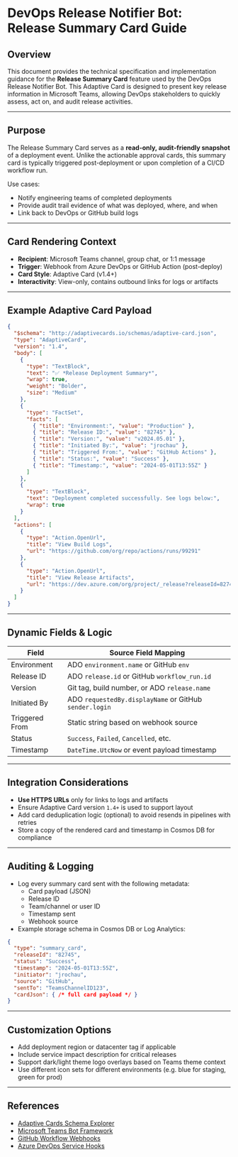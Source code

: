 # DevOps Release Notifier Bot: Release Summary Card Guide

## Overview

This document provides the technical specification and implementation guidance for the **Release Summary Card** feature used by the DevOps Release Notifier Bot. This Adaptive Card is designed to present key release information in Microsoft Teams, allowing DevOps stakeholders to quickly assess, act on, and audit release activities.

---

## Purpose

The Release Summary Card serves as a **read-only, audit-friendly snapshot** of a deployment event. Unlike the actionable approval cards, this summary card is typically triggered post-deployment or upon completion of a CI/CD workflow run.

Use cases:
- Notify engineering teams of completed deployments
- Provide audit trail evidence of what was deployed, where, and when
- Link back to DevOps or GitHub build logs

---

## Card Rendering Context

- **Recipient**: Microsoft Teams channel, group chat, or 1:1 message
- **Trigger**: Webhook from Azure DevOps or GitHub Action (post-deploy)
- **Card Style**: Adaptive Card (v1.4+)
- **Interactivity**: View-only, contains outbound links for logs or artifacts

---

## Example Adaptive Card Payload

```json
{
  "$schema": "http://adaptivecards.io/schemas/adaptive-card.json",
  "type": "AdaptiveCard",
  "version": "1.4",
  "body": [
    {
      "type": "TextBlock",
      "text": "✅ *Release Deployment Summary*",
      "wrap": true,
      "weight": "Bolder",
      "size": "Medium"
    },
    {
      "type": "FactSet",
      "facts": [
        { "title": "Environment:", "value": "Production" },
        { "title": "Release ID:", "value": "82745" },
        { "title": "Version:", "value": "v2024.05.01" },
        { "title": "Initiated By:", "value": "jrochau" },
        { "title": "Triggered From:", "value": "GitHub Actions" },
        { "title": "Status:", "value": "Success" },
        { "title": "Timestamp:", "value": "2024-05-01T13:55Z" }
      ]
    },
    {
      "type": "TextBlock",
      "text": "Deployment completed successfully. See logs below:",
      "wrap": true
    }
  ],
  "actions": [
    {
      "type": "Action.OpenUrl",
      "title": "View Build Logs",
      "url": "https://github.com/org/repo/actions/runs/99291"
    },
    {
      "type": "Action.OpenUrl",
      "title": "View Release Artifacts",
      "url": "https://dev.azure.com/org/project/_release?releaseId=82745"
    }
  ]
}
```

---

## Dynamic Fields & Logic

| Field             | Source Field Mapping                          |
|-------------------|------------------------------------------------|
| Environment       | ADO `environment.name` or GitHub `env`         |
| Release ID        | ADO `release.id` or GitHub `workflow_run.id`   |
| Version           | Git tag, build number, or ADO `release.name`   |
| Initiated By      | ADO `requestedBy.displayName` or GitHub `sender.login` |
| Triggered From    | Static string based on webhook source          |
| Status            | `Success`, `Failed`, `Cancelled`, etc.         |
| Timestamp         | `DateTime.UtcNow` or event payload timestamp   |

---

## Integration Considerations

- **Use HTTPS URLs** only for links to logs and artifacts
- Ensure Adaptive Card version `1.4+` is used to support layout
- Add card deduplication logic (optional) to avoid resends in pipelines with retries
- Store a copy of the rendered card and timestamp in Cosmos DB for compliance

---

## Auditing & Logging

- Log every summary card sent with the following metadata:
  - Card payload (JSON)
  - Release ID
  - Team/channel or user ID
  - Timestamp sent
  - Webhook source
- Example storage schema in Cosmos DB or Log Analytics:

```json
{
  "type": "summary_card",
  "releaseId": "82745",
  "status": "Success",
  "timestamp": "2024-05-01T13:55Z",
  "initiator": "jrochau",
  "source": "GitHub",
  "sentTo": "TeamsChannelID123",
  "cardJson": { /* full card payload */ }
}
```

---

## Customization Options

- Add deployment region or datacenter tag if applicable
- Include service impact description for critical releases
- Support dark/light theme logo overlays based on Teams theme context
- Use different icon sets for different environments (e.g. blue for staging, green for prod)

---

## References

- [Adaptive Cards Schema Explorer](https://adaptivecards.io/explorer/)
- [Microsoft Teams Bot Framework](https://learn.microsoft.com/en-us/microsoftteams/platform/bots/what-are-bots)
- [GitHub Workflow Webhooks](https://docs.github.com/en/developers/webhooks-and-events/webhooks/webhook-events-and-payloads)
- [Azure DevOps Service Hooks](https://learn.microsoft.com/en-us/azure/devops/service-hooks/overview)
